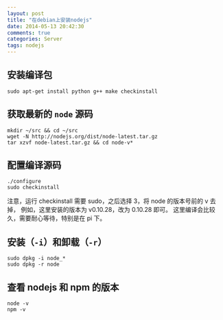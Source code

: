 ```yaml
---
layout: post
title: "在debian上安装nodejs"
date: 2014-05-13 20:42:30
comments: true
categories: Server
tags: nodejs
---
```


## 安装编译包

	sudo apt-get install python g++ make checkinstall

## 获取最新的 `node` 源码

	mkdir ~/src && cd ~/src
	wget -N http://nodejs.org/dist/node-latest.tar.gz
	tar xzvf node-latest.tar.gz && cd node-v*

## 配置编译源码

	./configure
	sudo checkinstall

注意，运行 checkinstall 需要 sudo，之后选择 3，将 node 的版本号前的 v 去掉， 例如，这里安装的版本为 v0.10.28，改为 0.10.28 即可。
这里编译会比较久，需要耐心等待，特别是在 pi 下。

## 安装（`-i`）和卸载（`-r`）

	sudo dpkg -i node_*
	sudo dpkg -r node

## 查看 nodejs 和 npm 的版本

	node -v
	npm -v
	